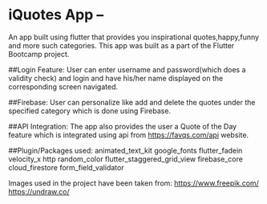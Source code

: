 
# iQuotes App – 
An app built using flutter that provides you inspirational quotes,happy,funny and more such categories.
This app was built as a part of the Flutter Bootcamp project.

##Login Feature:
User can enter username and password(which does a validity check) and login and have his/her name displayed on the 
corresponding screen navigated.

##Firebase:
User can personalize like add and delete the quotes under the specified category which is done using Firebase. 

##API Integration:
The app also provides the user a Quote of the Day feature which is integrated using api 
from https://favqs.com/api website.

##Plugin/Packages used:
animated_text_kit
google_fonts
flutter_fadein
velocity_x
http
random_color
flutter_staggered_grid_view
firebase_core
cloud_firestore
form_field_validator

Images used in the project have been taken from:
https://www.freepik.com/
https://undraw.co/



